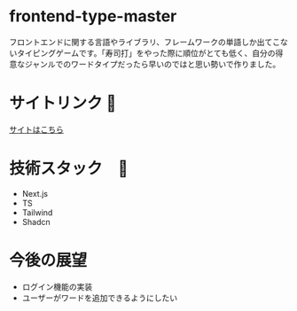 # frontend-type-master

フロントエンドに関する言語やライブラリ、フレームワークの単語しか出てこないタイピングゲームです。「寿司打」をやった際に順位がとても低く、自分の得意なジャンルでのワードタイプだったら早いのではと思い勢いで作りました。

# サイトリンク 🔗

[サイトはこちら](https://webda-rho.vercel.app/)

# 技術スタック　🚀

- Next.js
- TS
- Tailwind
- Shadcn

# 今後の展望

- ログイン機能の実装
- ユーザーがワードを追加できるようにしたい

